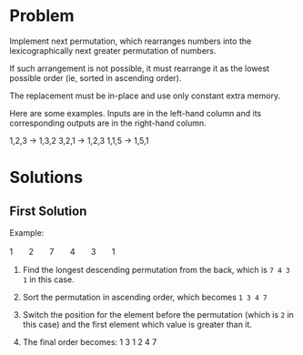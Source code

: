 # Problem

Implement next permutation, which rearranges numbers into the lexicographically next greater permutation of numbers.

If such arrangement is not possible, it must rearrange it as the lowest possible order (ie, sorted in ascending order).

The replacement must be in-place and use only constant extra memory.

Here are some examples. Inputs are in the left-hand column and its corresponding outputs are in the right-hand column.

1,2,3 → 1,3,2
3,2,1 → 1,2,3
1,1,5 → 1,5,1

# Solutions

## First Solution

Example: 

1　　2　　7　　4　　3　　1

1. Find the longest descending permutation from the back, which is `7 4 3 1` in this case.

2. Sort the permutation in ascending order, which becomes `1 3 4 7`

3. Switch the position for the element before the permutation (which is `2` in this case) and the first element which value is greater than it.

4. The final order becomes: 1 3 1 2 4 7